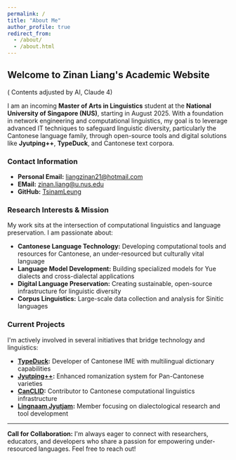 ```yaml
---
permalink: /
title: "About Me"
author_profile: true
redirect_from: 
  - /about/
  - /about.html
---
```


## Welcome to Zinan Liang's Academic Website

( Contents adjusted by AI, Claude 4)

I am an incoming **Master of Arts in Linguistics** student at the **National University of Singapore (NUS)**, starting in August 2025. With a foundation in network engineering and computational linguistics, my goal is to leverage advanced IT techniques to safeguard linguistic diversity, particularly the Cantonese language family, through open-source tools and digital solutions like **Jyutping++**, **TypeDuck**, and Cantonese text corpora.

### Contact Information
- **Personal Email:** liangzinan21@hotmail.com
- **EMail:** zinan.liang@u.nus.edu
- **GitHub:** [TsinamLeung](https://github.com/TsinamLeung)

### Research Interests & Mission

My work sits at the intersection of computational linguistics and language preservation. I am passionate about:

- **Cantonese Language Technology:** Developing computational tools and resources for Cantonese, an under-resourced but culturally vital language
- **Language Model Development:** Building specialized models for Yue dialects and cross-dialectal applications
- **Digital Language Preservation:** Creating sustainable, open-source infrastructure for linguistic diversity
- **Corpus Linguistics:** Large-scale data collection and analysis for Sinitic languages

### Current Projects

I'm actively involved in several initiatives that bridge technology and linguistics:

- **[TypeDuck](https://typeduck.org):** Developer of Cantonese IME with multilingual dictionary capabilities
- **[Jyutping++](https://jyutjam.org):** Enhanced romanization system for Pan-Cantonese varieties
- **[CanCLID](https://github.com/CanCLID):** Contributor to Cantonese computational linguistics infrastructure
- **[Lingnaam Jyutjam](https://jyutjam.org):** Member focusing on dialectological research and tool development

---

**Call for Collaboration:** I'm always eager to connect with researchers, educators, and developers who share a passion for empowering under-resourced languages. Feel free to reach out!

